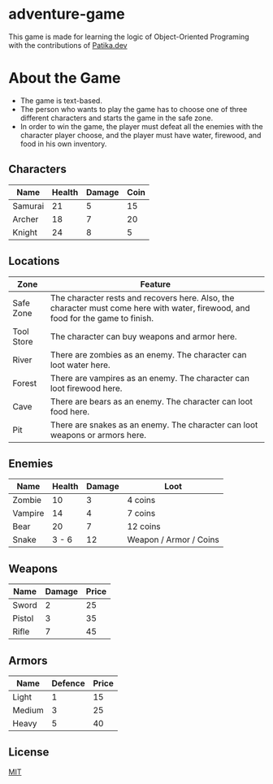 # adventure-game
This game is made for learning the logic of Object-Oriented Programing with the contributions of [Patika.dev](https://app.patika.dev/courses/java-102/advgame-1)

# About the Game
- The game is text-based.
- The person who wants to play the game has to choose one of three different characters and starts the game in the safe zone.
- In order to win the game, the player must defeat all the enemies with the character player choose, and the player must have water, firewood, and food in his own inventory.

## Characters
|Name|Health|Damage|Coin|
|----|------|------|---|
|Samurai|21|5|15|
|Archer|18|7|20|
|Knight|24|8|5|

## Locations
| Zone       | Feature                                                                      |
|------------|------------------------------------------------------------------------------|
| Safe Zone  | The character rests and recovers here. Also, the character must come here with water, firewood, and food for the game to finish.                                      |
| Tool Store | The character can buy weapons and armor here.                                |
| River      | There are zombies as an enemy. The character can loot water here.            |
| Forest     | There are vampires as an enemy. The character can loot firewood here.        |
| Cave       | There are bears as an enemy. The character can loot food here.               |
| Pit        | There are snakes as an enemy. The character can loot weapons or armors here. |

## Enemies
|Name| Health |Damage| Loot                   |
|----|--------|------|------------------------|
|Zombie| 10     |3| 4 coins                |
|Vampire| 14     |4| 7 coins                |
|Bear| 20     |7| 12 coins               |
|Snake| 3 - 6  |12| Weapon / Armor / Coins |

## Weapons
|Name|Damage|Price|
|----|------|-----|
|Sword|2|25|
|Pistol|3|35|
|Rifle|7|45|

## Armors
|Name|Defence|Price|
|----|------|-----|
|Light|1|15|
|Medium|3|25|
|Heavy|5|40|

## License
[MIT](https://choosealicense.com/licenses/mit/)
